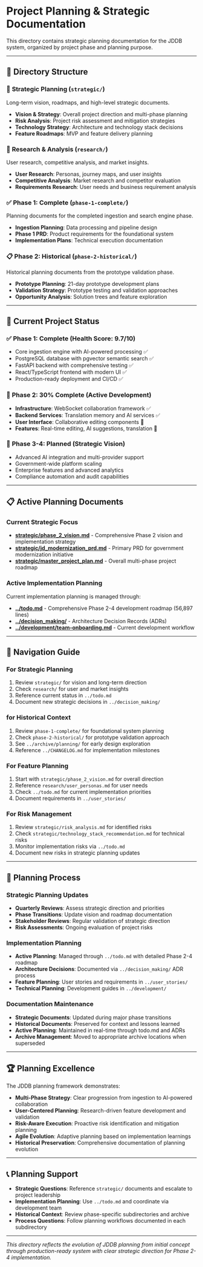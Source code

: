 # Project Planning & Strategic Documentation

This directory contains strategic planning documentation for the JDDB system, organized by project phase and planning purpose.

---

## 📂 Directory Structure

### 🎯 **Strategic Planning** (`strategic/`)
Long-term vision, roadmaps, and high-level strategic documents.

- **Vision & Strategy**: Overall project direction and multi-phase planning
- **Risk Analysis**: Project risk assessment and mitigation strategies
- **Technology Strategy**: Architecture and technology stack decisions
- **Feature Roadmaps**: MVP and feature delivery planning

### 🔬 **Research & Analysis** (`research/`)
User research, competitive analysis, and market insights.

- **User Research**: Personas, journey maps, and user insights
- **Competitive Analysis**: Market research and competitor evaluation
- **Requirements Research**: User needs and business requirement analysis

### ✅ **Phase 1: Complete** (`phase-1-complete/`)
Planning documents for the completed ingestion and search engine phase.

- **Ingestion Planning**: Data processing and pipeline design
- **Phase 1 PRD**: Product requirements for the foundational system
- **Implementation Plans**: Technical execution documentation

### 📋 **Phase 2: Historical** (`phase-2-historical/`)
Historical planning documents from the prototype validation phase.

- **Prototype Planning**: 21-day prototype development plans
- **Validation Strategy**: Prototype testing and validation approaches
- **Opportunity Analysis**: Solution trees and feature exploration

---

## 🎯 Current Project Status

### ✅ **Phase 1: Complete** (Health Score: 9.7/10)
- Core ingestion engine with AI-powered processing ✅
- PostgreSQL database with pgvector semantic search ✅
- FastAPI backend with comprehensive testing ✅
- React/TypeScript frontend with modern UI ✅
- Production-ready deployment and CI/CD ✅

### 🚧 **Phase 2: 30% Complete** (Active Development)
- **Infrastructure**: WebSocket collaboration framework ✅
- **Backend Services**: Translation memory and AI services ✅
- **User Interface**: Collaborative editing components 🚧
- **Features**: Real-time editing, AI suggestions, translation 🚧

### 📅 **Phase 3-4: Planned** (Strategic Vision)
- Advanced AI integration and multi-provider support
- Government-wide platform scaling
- Enterprise features and advanced analytics
- Compliance automation and audit capabilities

---

## 📋 Active Planning Documents

### **Current Strategic Focus**
- **[strategic/phase_2_vision.md](strategic/phase_2_vision.md)** - Comprehensive Phase 2 vision and implementation strategy
- **[strategic/jd_modernization_prd.md](strategic/jd_modernization_prd.md)** - Primary PRD for government modernization initiative
- **[strategic/master_project_plan.md](strategic/master_project_plan.md)** - Overall multi-phase project roadmap

### **Active Implementation Planning**
Current implementation planning is managed through:
- **[../todo.md](../todo.md)** - Comprehensive Phase 2-4 development roadmap (56,897 lines)
- **[../decision_making/](../decision_making/)** - Architecture Decision Records (ADRs)
- **[../development/team-onboarding.md](../development/team-onboarding.md)** - Current development workflow

---

## 🧭 Navigation Guide

### **For Strategic Planning**
1. Review `strategic/` for vision and long-term direction
2. Check `research/` for user and market insights
3. Reference current status in `../todo.md`
4. Document new strategic decisions in `../decision_making/`

### **for Historical Context**
1. Review `phase-1-complete/` for foundational system planning
2. Check `phase-2-historical/` for prototype validation approach
3. See `../archive/planning/` for early design exploration
4. Reference `../CHANGELOG.md` for implementation milestones

### **For Feature Planning**
1. Start with `strategic/phase_2_vision.md` for overall direction
2. Reference `research/user_personas.md` for user needs
3. Check `../todo.md` for current implementation priorities
4. Document requirements in `../user_stories/`

### **For Risk Management**
1. Review `strategic/risk_analysis.md` for identified risks
2. Check `strategic/technology_stack_recommendation.md` for technical risks
3. Monitor implementation risks via `../todo.md`
4. Document new risks in strategic planning updates

---

## 🔄 Planning Process

### **Strategic Planning Updates**
- **Quarterly Reviews**: Assess strategic direction and priorities
- **Phase Transitions**: Update vision and roadmap documentation
- **Stakeholder Reviews**: Regular validation of strategic direction
- **Risk Assessments**: Ongoing evaluation of project risks

### **Implementation Planning**
- **Active Planning**: Managed through `../todo.md` with detailed Phase 2-4 roadmap
- **Architecture Decisions**: Documented via `../decision_making/` ADR process
- **Feature Planning**: User stories and requirements in `../user_stories/`
- **Technical Planning**: Development guides in `../development/`

### **Documentation Maintenance**
- **Strategic Documents**: Updated during major phase transitions
- **Historical Documents**: Preserved for context and lessons learned
- **Active Planning**: Maintained in real-time through todo.md and ADRs
- **Archive Management**: Moved to appropriate archive locations when superseded

---

## 🏆 Planning Excellence

The JDDB planning framework demonstrates:

- **Multi-Phase Strategy**: Clear progression from ingestion to AI-powered collaboration
- **User-Centered Planning**: Research-driven feature development and validation
- **Risk-Aware Execution**: Proactive risk identification and mitigation planning
- **Agile Evolution**: Adaptive planning based on implementation learnings
- **Historical Preservation**: Comprehensive documentation of planning evolution

---

## 📞 Planning Support

- **Strategic Questions**: Reference `strategic/` documents and escalate to project leadership
- **Implementation Planning**: Use `../todo.md` and coordinate via development team
- **Historical Context**: Review phase-specific subdirectories and archive
- **Process Questions**: Follow planning workflows documented in each subdirectory

---

*This directory reflects the evolution of JDDB planning from initial concept through production-ready system with clear strategic direction for Phase 2-4 implementation.*
